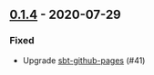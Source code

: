 ## [0.1.4](https://github.com/Kevin-Lee/sbt-docusaur/issues?utf8=%E2%9C%93&q=is%3Aissue+is%3Aclosed+milestone%3A%22milestone5%22) - 2020-07-29

### Fixed
* Upgrade [sbt-github-pages](https://kevin-lee.github.io/sbt-github-pages) (#41)
